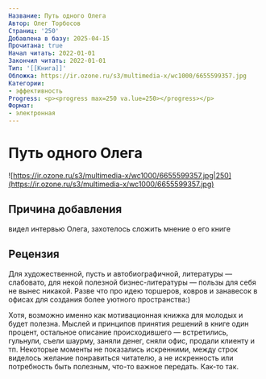 ```yaml
---
Название: Путь одного Олега
Автор: Олег Торбосов
Страниц: '250'
Добавлена в базу: 2025-04-15
Прочитана: true
Начал читать: 2022-01-01
Закончил читать: 2022-01-01
Тип: '[[Книга]]'
Обложка: https://ir.ozone.ru/s3/multimedia-x/wc1000/6655599357.jpg
Категории:
- эффективность
Progress: <p><progress max=250 va.lue=250></progress></p>
Формат:
- электронная
---
```

# Путь одного Олега

![https://ir.ozone.ru/s3/multimedia-x/wc1000/6655599357.jpg|250](https://ir.ozone.ru/s3/multimedia-x/wc1000/6655599357.jpg)

## Причина добавления

видел интервью Олега, захотелось сложить мнение о его книге
## Рецензия

Для художественной, пусть и автобиографичной, литературы — слабовато, для некой полезной бизнес-литературы — пользы для себя не вынес никакой. Разве что про идею торшеров, ковров и занавесок в офисах для создания более уютного пространства:)

Хотя, возможно именно как мотивационная книжка для молодых и будет полезна. Мыслей и принципов принятия решений в книге один процент, остальное описание происходившего — встретились, гульнули, съели шаурму, заняли денег, сняли офис, продали клиенту и тп. Некоторые моменты не показались искренними, между строк виделось желание понравиться читателю, а не искренность или потребность быть полезным, что-то важное передать. Как-то так.